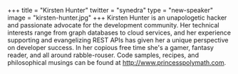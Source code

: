 +++
title = "Kirsten Hunter"
twitter = "synedra"
type = "new-speaker"
image = "kirsten-hunter.jpg"
+++
Kirsten Hunter is an unapologetic hacker and passionate advocate for the development community. Her technical interests range from graph databases to cloud services, and her experience supporting and evangelizing REST APIs has given her a unique perspective on developer success. In her copious free time she's a gamer, fantasy reader, and all around rabble-rouser. Code samples, recipes, and philosophical musings can be found at http://www.princesspolymath.com.